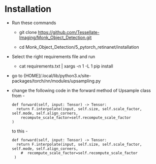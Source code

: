 # Installation

 - Run these commands
     
     - git clone https://github.com/Tessellate-Imaging/Monk_Object_Detection.git
     
     - cd Monk_Object_Detection/5_pytorch_retinanet/installation
     
 - Select the right requirements file and run
 
     - cat requirements.txt | xargs -n 1 -L 1 pip install
 
 - go to {HOME]/.local/lib/python3.x/site-packages/torch/nn/modules/upsampling.py
 
 - change the following code in the forward method of Upsample class from -
   ```
   def forward(self, input: Tensor) -> Tensor:
     return F.interpolate(input, self.size, self.scale_factor, self.mode, self.align_corners,
       recompute_scale_factor=self.recompute_scale_factor
   )
   ```

   to this -
   ```
   def forward(self, input: Tensor) -> Tensor:
     return F.interpolate(input, self.size, self.scale_factor, self.mode, self.align_corners,
       #  recompute_scale_factor=self.recompute_scale_factor
    )
   ```
